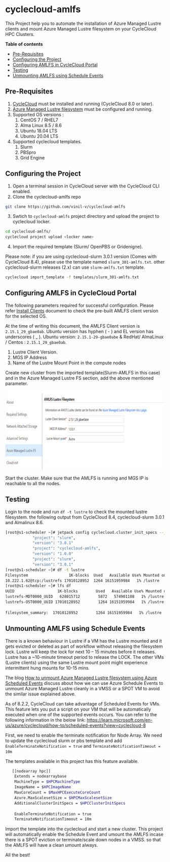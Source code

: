 # cyclecloud-amlfs
This Project help you to automate the installation of Azure Managed Lustre clients and mount Azure Managed Lustre filesystem on your CycleCloud HPC Clusters.

**Table of contents**
- [Pre-Requisites](#pre-requisites)
- [Configuring the Project](#configuring-the-project)
- [Configuring AMLFS in CycleCloud Portal](#configuring-amlfs-in-cyclecloud-portal)
- [Testing](#testing)
- [Unmounting AMLFS using Schedule Events](#unmounting-amlfs-using-schedule-events)

## Pre-Requisites ##
1. [CycleCloud](https://learn.microsoft.com/en-us/azure/cyclecloud/qs-install-marketplace?view=cyclecloud-8) must be installed and running (CycleCloud 8.0 or later).
2. [Azure Managed Lustre filesystem](https://learn.microsoft.com/en-us/azure/azure-managed-lustre/amlfs-overview) must be configured and running. 
3. Supported OS versions : 
    1. CentOS 7 / RHEL7 
    2. Alma Linux 8.5 / 8.6  
    3. Ubuntu 18.04 LTS
    4. Ubuntu 20.04 LTS
4. Supported cyclecloud templates.
    1. Slurm
    2. PBSpro
    3. Grid Engine

## Configuring the Project ##
1. Open a terminal session in CycleCloud server with the CycleCloud CLI enabled.
2. Clone the cyclecloud-amlfs repo
``` bash
git clone https://github.com/vinil-v/cyclecloud-amlfs
```
3. Swtich to `cyclecloud-amlfs` project directory and upload the project to cyclecloud locker.
``` bash
cd cyclecloud-amlfs/
cyclecloud project upload <locker name>
```
4. Import the required template (Slurm/ OpenPBS or Gridenigne).

Please note: if you are using cyclecloud-slurm 3.0.1 version (Comes with CycleCloud 8.4), please use the template named `slurm_301-amlfs.txt`. other cyclecloud-slurm releases (2.x) can use `slurm-amlfs.txt` template.

``` bash
cyclecloud import_template -f templates/slurm_301-amlfs.txt
```

## Configuring AMLFS in CycleCloud Portal ##

The following parameters required for successful configuration.
Please refer [Install Clients](https://learn.microsoft.com/en-us/azure/azure-managed-lustre/client-install) document to check the pre-built AMLFS client version for the selected OS. 

At the time of writing this document, the AMLFS Client version is `2.15.1_29_gbae0ab`. Ubuntu version has hyphen ( - ) and EL version has underscores ( _ ). Ubuntu version: `2.15.1-29-gbae0abe` & RedHat/ AlmaLinux / Centos : `2.15.1_29_gbae0ab`.

   1. Lustre Client Version.
   2. MGS IP Address
   3. Name of the Lustre Mount Point in the compute nodes

Create new cluster from the imported template(Slurm-AMLFS in this case) and in the Azure Managed Lustre FS section, add the above mentioned parameter. 

<img src="https://raw.githubusercontent.com/vinil-v/cyclecloud-amlfs/main/images/amlfs-settings-in-cc.png" width="753" height="250">


Start the cluster. Make sure that the AMLFS is running and MGS IP is reachable to all the nodes.

## Testing  ##

Login to the node and run `df -t lustre` to check the mounted lustre filesystem. the following output from CycleCloud 8.4, cyclecloud-slurm 3.0.1 and Almalinux 8.6.
``` bash
[root@s1-scheduler ~]# jetpack config cyclecloud.cluster_init_specs --json | egrep 'project\"|version'
            "project": "slurm",
            "version": "3.0.1"
            "project": "cyclecloud-amlfs",
            "version": "1.0.0"
            "project": "slurm",
            "version": "3.0.1"
[root@s1-scheduler ~]# df -t lustre
Filesystem                  1K-blocks  Used   Available Use% Mounted on
10.222.1.62@tcp:/lustrefs 17010128952  1264 16151959984   1% /lustre
[root@s1-scheduler ~]# lfs df
UUID                   1K-blocks        Used   Available Use% Mounted on
lustrefs-MDT0000_UUID   628015712        5872   574901108   1% /lustre[MDT:0]
lustrefs-OST0000_UUID 17010128952        1264 16151959984   1% /lustre[OST:0]

filesystem_summary:  17010128952        1264 16151959984   1% /lustre

```

## Unmounting AMLFS using Schedule Events ##
There is a known behaviour in Lustre if a VM has the Lustre mounted and it gets evicted or deleted as part of workflow without releasing the filesystem lock. Lustre will keep the lock for next 10 – 15 minutes before it releases.  Lustre has a ~10-minute timeout period to release the LOCK. The other VMs (Lustre clients) using the same Lustre mount point might experience intermittent hung mounts for 10-15 mins.

The blog [How to unmount Azure Managed Lustre filesystem using Azure Scheduled Events](https://techcommunity.microsoft.com/t5/azure-high-performance-computing/how-to-unmount-azure-managed-lustre-filesystem-using-azure/ba-p/3917814) discuss about how we can use Azure Schedule Events to unmount Azure Managed Lustre cleanly in a VMSS or a SPOT VM to avoid the similar issue explained above.

As of 8.2.2, CycleCloud can take advantage of Scheduled Events for VMs. This feature lets you put a script on your VM that will be automatically executed when one of the supported events occurs.
You can refer to the following information in the below link:
https://learn.microsoft.com/en-us/azure/cyclecloud/how-to/scheduled-events?view=cyclecloud-8

First, we need to enable the terminate notification for Node Array. We need to update the cyclecloud slurm or pbs template and add `EnableTerminateNotification = true` and `TerminateNotificationTimeout = 10m`

The templates available in this project has this feature available.

``` bash
   [[nodearray hpc]]
    Extends = nodearraybase
    MachineType = $HPCMachineType
    ImageName = $HPCImageName
    MaxCoreCount = $MaxHPCExecuteCoreCount
    Azure.MaxScalesetSize = $HPCMaxScalesetSize
    AdditionalClusterInitSpecs = $HPCClusterInitSpecs

    EnableTerminateNotification = true
    TerminateNotificationTimeout = 10m
```

Import the template into the cyclecloud and start a new cluster.
This project will automatically enable the Schedule Event and umount the AMLFS incase there is a SPOT eviction or terminate/scale down nodes in a VMSS. so that the AMLFS will have a clean umount always. 

All the best!